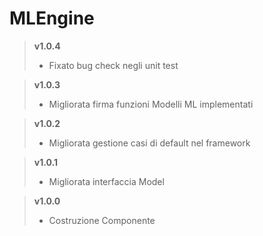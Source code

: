 # MLEngine

> **v1.0.4**
>	* Fixato bug check negli unit test

> **v1.0.3**
>	* Migliorata firma funzioni Modelli ML implementati

> **v1.0.2**
>	* Migliorata gestione casi di default nel framework

> **v1.0.1**
>	* Migliorata interfaccia Model

> **v1.0.0**
>	* Costruzione Componente
